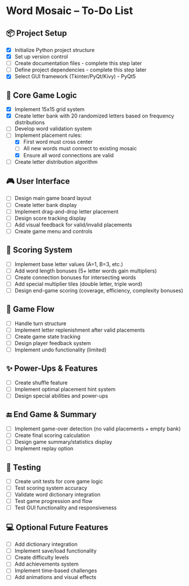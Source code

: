 # Word Mosaic – To-Do List

## 📦 Project Setup
- [X] Initialize Python project structure
- [X] Set up version control
- [ ] Create documentation files - complete this step later
- [ ] Define project dependencies - complete this step later
- [X] Select GUI framework (Tkinter/PyQt/Kivy) - PyQt5

## 🧠 Core Game Logic
- [X] Implement 15x15 grid system
- [X] Create letter bank with 20 randomized letters based on frequency distributions
- [ ] Develop word validation system
- [ ] Implement placement rules:
  - [X] First word must cross center
  - [ ] All new words must connect to existing mosaic
  - [X] Ensure all word connections are valid
- [ ] Create letter distribution algorithm

## 🎮 User Interface
- [ ] Design main game board layout
- [ ] Create letter bank display
- [ ] Implement drag-and-drop letter placement
- [ ] Design score tracking display
- [ ] Add visual feedback for valid/invalid placements
- [ ] Create game menu and controls

## 🎯 Scoring System
- [ ] Implement base letter values (A=1, B=3, etc.)
- [ ] Add word length bonuses (5+ letter words gain multipliers)
- [ ] Create connection bonuses for intersecting words
- [ ] Add special multiplier tiles (double letter, triple word)
- [ ] Design end-game scoring (coverage, efficiency, complexity bonuses)

## 🔁 Game Flow
- [ ] Handle turn structure
- [ ] Implement letter replenishment after valid placements
- [ ] Create game state tracking
- [ ] Design player feedback system
- [ ] Implement undo functionality (limited)

## ✨ Power-Ups & Features
- [ ] Create shuffle feature
- [ ] Implement optimal placement hint system
- [ ] Design special abilities and power-ups

## 🔚 End Game & Summary
- [ ] Implement game-over detection (no valid placements + empty bank)
- [ ] Create final scoring calculation
- [ ] Design game summary/statistics display
- [ ] Implement replay option

## 🧪 Testing
- [ ] Create unit tests for core game logic
- [ ] Test scoring system accuracy
- [ ] Validate word dictionary integration
- [ ] Test game progression and flow
- [ ] Test GUI functionality and responsiveness

## 💻 Optional Future Features
- [ ] Add dictionary integration
- [ ] Implement save/load functionality
- [ ] Create difficulty levels
- [ ] Add achievements system
- [ ] Implement time-based challenges
- [ ] Add animations and visual effects
